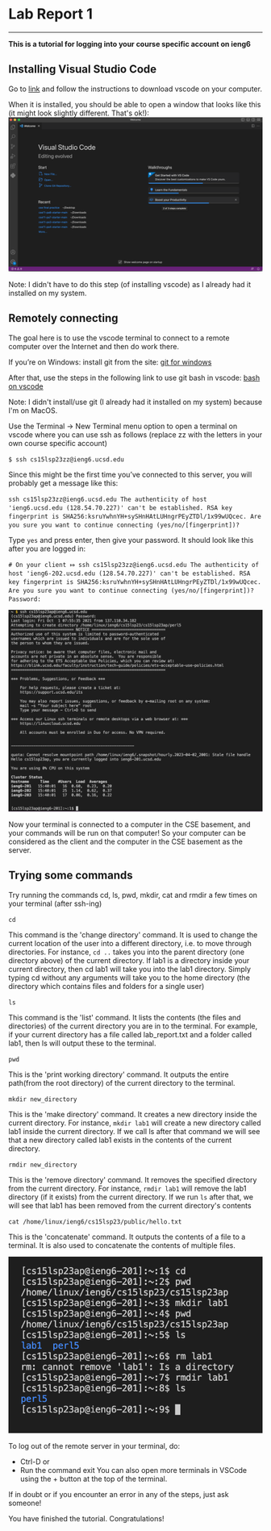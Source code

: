 # Lab Report 1
---
**This is a tutorial for logging into your course specific account on ieng6**

## Installing Visual Studio Code
Go to [link](https://code.visualstudio.com/) and 
follow the instructions to download vscode on your computer.

When it is installed, you should be able to open a window that looks 
like this (it might look slightly different. That's ok!):
![Image](vscode.png)

Note: I didn't have to do this step (of installing vscode) as I already had it installed on my system.

## Remotely connecting
The goal here is to use the vscode terminal
to connect to a remote computer over the Internet and then do work there.

If you’re on Windows: install git from the site:
[git for windows](https://gitforwindows.org/)

After that, use the steps in the following link to use git bash in vscode:
[bash on vscode](https://stackoverflow.com/questions/42606837/how-do-i-use-bash-on-windows-from-the-visual-studio-code-integrated-terminal/50527994#50527994)

Note: I didn't install/use git (I already had it installed on my system) because I'm on MacOS.

Use the Terminal → New Terminal menu option to open a terminal on vscode where you can use ssh as follows (replace zz with the letters in your own course specific account)

`$ ssh cs15lsp23zz@ieng6.ucsd.edu`

Since this might be the first time you’ve connected to this server, you will probably get a message like this:

`ssh cs15lsp23zz@ieng6.ucsd.edu
The authenticity of host 'ieng6.ucsd.edu (128.54.70.227)' can't be established.
RSA key fingerprint is SHA256:ksruYwhnYH+sySHnHAtLUHngrPEyZTDl/1x99wUQcec.
Are you sure you want to continue connecting (yes/no/[fingerprint])?`


Type `yes` and press enter, then give your password. It should look like this after you are logged in:

`# On your client
⤇ ssh cs15lsp23zz@ieng6.ucsd.edu
The authenticity of host 'ieng6-202.ucsd.edu (128.54.70.227)' can't be established.
RSA key fingerprint is SHA256:ksruYwhnYH+sySHnHAtLUHngrPEyZTDl/1x99wUQcec.
Are you sure you want to continue connecting (yes/no/[fingerprint])? 
Password: `

![Image](remote_connection.png)

Now your terminal is connected to a computer in the CSE basement, and your commands will be run on that computer! So your computer can be considered as the client and the computer in the CSE basement as the server.

## Trying some commands
Try running the commands cd, ls, pwd, mkdir, cat and rmdir a few times on your terminal (after ssh-ing)

`cd`

This command is the 'change directory' command. It is used to change the current location of the user into a different directory, i.e. to move through directories. For instance, `cd ..` takes you into the parent directory (one directory above) of the current directory. If lab1 is a directory inside your current directory, then cd lab1 will take you into the lab1 directory. Simply typing cd without any arguments will take you to the home directory (the directory which contains files and folders for a single user)

`ls`

This command is the 'list' command. It lists the contents (the files and directories) of the current directory you are in to the terminal. For example, if your current directory has a file called lab_report.txt and a folder called lab1, then ls will output these to the terminal.

`pwd`

This is the 'print working directory' command. It outputs the entire path(from the root directory) of the current directory to the terminal.

`mkdir new_directory`

This is the 'make directory' command. It creates a new directory inside the current directory. For instance, `mkdir lab1` will create a new directory called lab1 inside the current directory. If we call ls after that command we will see that a new directory called lab1 exists in the contents of the current directory.

`rmdir new_directory`

This is the 'remove directory' command. It removes the specified directory from the current directory. For instance, `rmdir lab1` will remove the lab1 directory (if it exists) from the current directory. If we run `ls` after that, we will see that lab1 has been removed from the current directory's contents

`cat /home/linux/ieng6/cs15lsp23/public/hello.txt`

This is the 'concatenate' command. It outputs the contents of a file to a terminal. It is also used to concatenate the contents of multiple files.

![Image](commands.png)

To log out of the remote server in your terminal, do:
* Ctrl-D
or
* Run the command exit
You can also open more terminals in VSCode using the + button at the top of the terminal.

If in doubt or if you encounter an error in any of the steps, just ask someone!

You have finished the tutorial. Congratulations!
